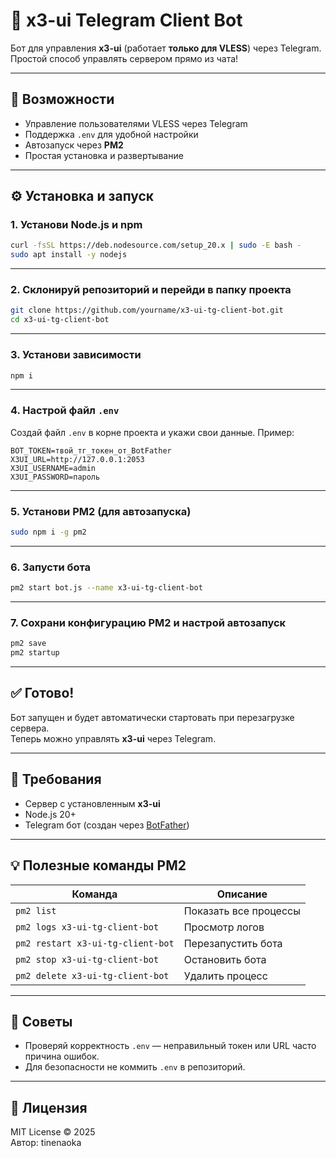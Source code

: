  # 🤖 x3-ui Telegram Client Bot

Бот для управления **x3-ui** (работает **только для VLESS**) через Telegram.  
Простой способ управлять сервером прямо из чата!

---

## 🚀 Возможности
- Управление пользователями VLESS через Telegram  
- Поддержка `.env` для удобной настройки  
- Автозапуск через **PM2**  
- Простая установка и развертывание

---

## ⚙️ Установка и запуск

### 1. Установи Node.js и npm
```bash
curl -fsSL https://deb.nodesource.com/setup_20.x | sudo -E bash -
sudo apt install -y nodejs
```

---

### 2. Склонируй репозиторий и перейди в папку проекта
```bash
git clone https://github.com/yourname/x3-ui-tg-client-bot.git
cd x3-ui-tg-client-bot
```

---

### 3. Установи зависимости
```bash
npm i
```

---

### 4. Настрой файл `.env`

Создай файл `.env` в корне проекта и укажи свои данные. Пример:

```env
BOT_TOKEN=твой_тг_токен_от_BotFather
X3UI_URL=http://127.0.0.1:2053
X3UI_USERNAME=admin
X3UI_PASSWORD=пароль
```

---

### 5. Установи PM2 (для автозапуска)
```bash
sudo npm i -g pm2
```

---

### 6. Запусти бота
```bash
pm2 start bot.js --name x3-ui-tg-client-bot
```

---

### 7. Сохрани конфигурацию PM2 и настрой автозапуск
```bash
pm2 save
pm2 startup
```

---

## ✅ Готово!

Бот запущен и будет автоматически стартовать при перезагрузке сервера.  
Теперь можно управлять **x3-ui** через Telegram.

---

## 🧩 Требования
- Сервер с установленным **x3-ui**
- Node.js 20+
- Telegram бот (создан через [BotFather](https://t.me/BotFather))

---

## 💡 Полезные команды PM2
| Команда | Описание |
|----------|-----------|
| `pm2 list` | Показать все процессы |
| `pm2 logs x3-ui-tg-client-bot` | Просмотр логов |
| `pm2 restart x3-ui-tg-client-bot` | Перезапустить бота |
| `pm2 stop x3-ui-tg-client-bot` | Остановить бота |
| `pm2 delete x3-ui-tg-client-bot` | Удалить процесс |

---

## 🧠 Советы
- Проверяй корректность `.env` — неправильный токен или URL часто причина ошибок.  
- Для безопасности не коммить `.env` в репозиторий.  

---

## 📄 Лицензия
MIT License © 2025  
Автор: tinenaoka
